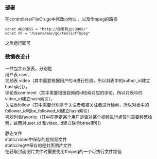 <a name="tbGtO"></a>
### 部署
在controllers/FileCtr.go中修改ip地址 ，以及ffmpeg的路径
```git
const ADDRESS = "http://部署机ip:8080/"
const FF = "/Users/mac/go/tools/ffmpeg"
```
之后运行即可

<a name="lKe97"></a>
### 数据表设计
一共包含五张表，分别是<br />用户表 user，<br />视频表 video（其中需要根据用户的id进行检测，所以对表中的author_id建立hash索引），<br />评论表comment（其中需要根据视频的id检索对应的评论，所以对表中的video_id建立hash索引），<br />关注表follow（其中需要分别基于关注者和被关注者进行检索，所以对表中的follower_id和be_followed_id建立hash索引）<br />喜欢列表favorite（其中在确定某个用户是否对某个视频进行点赞时需要频繁检索，故而对user_id 和video_id建立联合btree索引）

静态文件<br />static/video中保存的是视频文件<br />static/img中保存的是封面图片文件<br />在获取封面图片文件时需要使用ffmpeg的一个可执行文件路径

